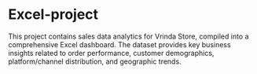 # Excel-project
This project contains sales data analytics for Vrinda Store, compiled into a comprehensive Excel dashboard. The dataset provides key business insights related to order performance, customer demographics, platform/channel distribution, and geographic trends.
